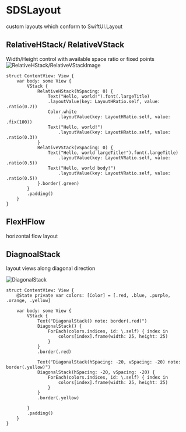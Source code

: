 # SDSLayout
custom layouts which conform to SwiftUI.Layout

## RelativeHStack/ RelativeVStack
Width/Height control with available space ratio or fixed points
![RelativeHStack/RelativeVStackImage](https://github.com/user-attachments/assets/7a1c5fe6-e506-4922-9516-6802a73da2aa)
```
struct ContentView: View {
    var body: some View {
        VStack {
            RelativeHStack(hSpacing: 0) {
                Text("Hello, world!").font(.largeTitle)
                .layoutValue(key: LayoutHRatio.self, value: .ratio(0.7))
                Color.white
                    .layoutValue(key: LayoutHRatio.self, value: .fix(100))
                Text("Hello, world!")
                    .layoutValue(key: LayoutHRatio.self, value: .ratio(0.3))
            }
            RelativeVStack(vSpacing: 0) {
                Text("Hello, world largeTitle!").font(.largeTitle)
                    .layoutValue(key: LayoutVRatio.self, value: .ratio(0.5))
                Text("Hello, world body!")
                    .layoutValue(key: LayoutVRatio.self, value: .ratio(0.5))
            }.border(.green)
        }
        .padding()
    }
}
```

## FlexHFlow
horizontal flow layout

## DiagnoalStack
layout views along diagonal direction

![DiagonalStack](https://github.com/tyagishi/SDSLayout/assets/6419800/915982a3-85e6-4c85-8a56-9fdee5e11c74)

```
struct ContentView: View {
    @State private var colors: [Color] = [.red, .blue, .purple, .orange, .yellow]
    
    var body: some View {
        VStack {
            Text("DiagonalStack() note: border(.red)")
            DiagonalStack() {
                ForEach(colors.indices, id: \.self) { index in
                    colors[index].frame(width: 25, height: 25)
                }
            }
            .border(.red)

            Text("DiagonalStack(hSpacing: -20, vSpacing: -20) note: border(.yellow)")
            DiagonalStack(hSpacing: -20, vSpacing: -20) {
                ForEach(colors.indices, id: \.self) { index in
                    colors[index].frame(width: 25, height: 25)
                }
            }
            .border(.yellow)

        }
        .padding()
    }
}

```

